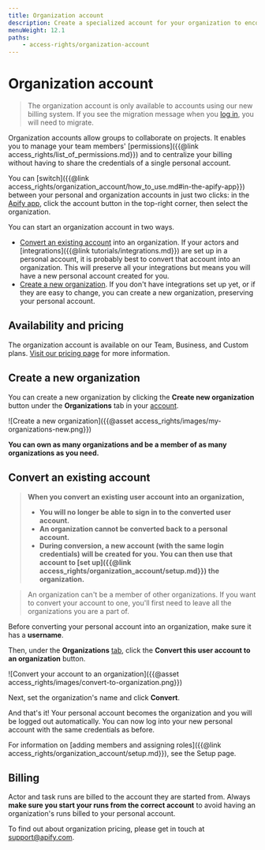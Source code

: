 ```yaml
---
title: Organization account
description: Create a specialized account for your organization to encourage collaboration and manage permissions efficiently. Convert an existing account or create one from scratch.
menuWeight: 12.1
paths:
    - access-rights/organization-account
---
```


# Organization account

> The organization account is only available to accounts using our new billing system. If you see the migration message when you [log in](https://my.apify.com), you will need to migrate.

Organization accounts allow groups to collaborate on projects. It enables you to manage your team members' [permissions]({{@link access_rights/list_of_permissions.md}}) and to centralize your billing without having to share the credentials of a single personal account.

You can [switch]({{@link access_rights/organization_account/how_to_use.md#in-the-apify-app}}) between your personal and organization accounts in just two clicks: in the [Apify app](https://my.apify.com), click the account button in the top-right corner, then select the organization.

You can start an organization account in two ways.

* [Convert an existing account](#convert-an-existing-account) into an organization. If your actors and [integrations]({{@link tutorials/integrations.md}}) are set up in a personal account, it is probably best to convert that account into an organization. This will preserve all your integrations but means you will have a new personal account created for you.
* [Create a new organization](#create-a-new-organization). If you don't have integrations set up yet, or if they are easy to change, you can create a new organization, preserving your personal account.

## [](#availability-and-pricing) Availability and pricing

The organization account is available on our Team, Business, and Custom plans. [Visit our pricing page](https://apify.com/pricing) for more information.

## [](#create-a-new-organization) Create a new organization

You can create a new organization by clicking the **Create new organization** button under the **Organizations** tab in your [account](https://my.apify.com/account#/myorganizations).

![Create a new organization]({{@asset access_rights/images/my-organizations-new.png}})

**You can own as many organizations and be a member of as many organizations as you need.**

## [](#convert-an-existing-account) Convert an existing account

> **When you convert an existing user account into an organization,**
>
> * **You will no longer be able to sign in to the converted user account.**
> * **An organization cannot be converted back to a personal account.**
> * **During conversion, a new account (with the same login credentials) will be created for you. You can then use that account to [set up]({{@link access_rights/organization_account/setup.md}}) the organization.**

> An organization can't be a member of other organizations. If you want to convert your account to one, you'll first need to leave all the organizations you are a part of.

Before converting your personal account into an organization, make sure it has a **username**.

Then, under the **Organizations** [tab](https://my.apify.com/account#/myorganizations), click the **Convert this user account to an organization** button.

![Convert your account to an organization]({{@asset access_rights/images/convert-to-organization.png}})

Next, set the organization's name and click **Convert**.

And that's it! Your personal account becomes the organization and you will be logged out automatically. You can now log into your new personal account with the same credentials as before.

For information on [adding members and assigning roles]({{@link access_rights/organization_account/setup.md}}), see the Setup page.

## [](#billing) Billing

Actor and task runs are billed to the account they are started from. Always **make sure you start your runs from the correct account** to avoid having an organization's runs billed to your personal account.

To find out about organization pricing, please get in touch at [support@apify.com](mailto:support@apify.com?subject=Organization%20account%20pricing).

